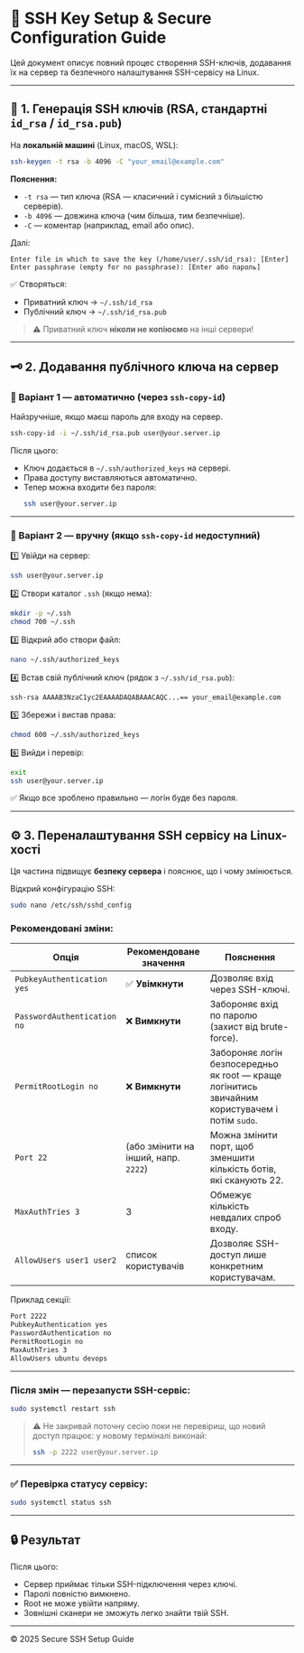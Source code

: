# 🔐 SSH Key Setup & Secure Configuration Guide

Цей документ описує повний процес створення SSH-ключів, додавання їх на сервер та безпечного налаштування SSH-сервісу на Linux.

---

## 🧩 1. Генерація SSH ключів (RSA, стандартні `id_rsa` / `id_rsa.pub`)

На **локальній машині** (Linux, macOS, WSL):

```bash
ssh-keygen -t rsa -b 4096 -C "your_email@example.com"
```

**Пояснення:**
- `-t rsa` — тип ключа (RSA — класичний і сумісний з більшістю серверів).  
- `-b 4096` — довжина ключа (чим більша, тим безпечніше).  
- `-C` — коментар (наприклад, email або опис).  

Далі:
```
Enter file in which to save the key (/home/user/.ssh/id_rsa): [Enter]
Enter passphrase (empty for no passphrase): [Enter або пароль]
```

✅ Створяться:
- Приватний ключ → `~/.ssh/id_rsa`  
- Публічний ключ → `~/.ssh/id_rsa.pub`

> ⚠️ Приватний ключ **ніколи не копіюємо** на інші сервери!

---

## 🗝️ 2. Додавання публічного ключа на сервер

### 🔹 Варіант 1 — автоматично (через `ssh-copy-id`)

Найзручніше, якщо маєш пароль для входу на сервер.

```bash
ssh-copy-id -i ~/.ssh/id_rsa.pub user@your.server.ip
```

Після цього:
- Ключ додається в `~/.ssh/authorized_keys` на сервері.
- Права доступу виставляються автоматично.
- Тепер можна входити без пароля:
  ```bash
  ssh user@your.server.ip
  ```

---

### 🔹 Варіант 2 — вручну (якщо `ssh-copy-id` недоступний)

1️⃣ Увійди на сервер:
```bash
ssh user@your.server.ip
```

2️⃣ Створи каталог `.ssh` (якщо нема):
```bash
mkdir -p ~/.ssh
chmod 700 ~/.ssh
```

3️⃣ Відкрий або створи файл:
```bash
nano ~/.ssh/authorized_keys
```

4️⃣ Встав свій публічний ключ (рядок з `~/.ssh/id_rsa.pub`):
```
ssh-rsa AAAAB3NzaC1yc2EAAAADAQABAAACAQC...== your_email@example.com
```

5️⃣ Збережи і вистав права:
```bash
chmod 600 ~/.ssh/authorized_keys
```

6️⃣ Вийди і перевір:
```bash
exit
ssh user@your.server.ip
```

✅ Якщо все зроблено правильно — логін буде без пароля.

---

## ⚙️ 3. Переналаштування SSH сервісу на Linux-хості

Ця частина підвищує **безпеку сервера** і пояснює, що і чому змінюється.

Відкрий конфігурацію SSH:
```bash
sudo nano /etc/ssh/sshd_config
```

### Рекомендовані зміни:

| Опція | Рекомендоване значення | Пояснення |
|-------|------------------------|------------|
| `PubkeyAuthentication yes` | ✅ **Увімкнути** | Дозволяє вхід через SSH-ключі. |
| `PasswordAuthentication no` | ❌ **Вимкнути** | Забороняє вхід по паролю (захист від brute-force). |
| `PermitRootLogin no` | ❌ **Вимкнути** | Забороняє логін безпосередньо як root — краще логінитись звичайним користувачем і потім `sudo`. |
| `Port 22` | (або змінити на інший, напр. `2222`) | Можна змінити порт, щоб зменшити кількість ботів, які сканують 22. |
| `MaxAuthTries 3` | 3 | Обмежує кількість невдалих спроб входу. |
| `AllowUsers user1 user2` | список користувачів | Дозволяє SSH-доступ лише конкретним користувачам. |

Приклад секції:
```bash
Port 2222
PubkeyAuthentication yes
PasswordAuthentication no
PermitRootLogin no
MaxAuthTries 3
AllowUsers ubuntu devops
```

---

### Після змін — перезапусти SSH-сервіс:
```bash
sudo systemctl restart ssh
```

> ⚠️ Не закривай поточну сесію поки не перевіриш, що новий доступ працює:
> у новому терміналі виконай:
> ```bash
> ssh -p 2222 user@your.server.ip
> ```

---

### ✅ Перевірка статусу сервісу:
```bash
sudo systemctl status ssh
```

---

## 🔒 Результат

Після цього:
- Сервер приймає тільки SSH-підключення через ключі.
- Паролі повністю вимкнено.
- Root не може увійти напряму.
- Зовнішні сканери не зможуть легко знайти твій SSH.

---

© 2025 Secure SSH Setup Guide

